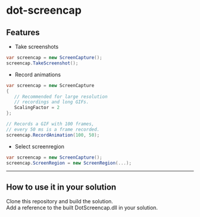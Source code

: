 # dot-screencap

## Features
+ Take screenshots

 ``` csharp
var screencap = new ScreenCapture();
screencap.TakeScreenshot();
 ```
+ Record animations  

 ``` csharp
var screencap = new ScreenCapture
{
    // Recommended for large resolution
    // recordings and long GIFs.
    ScalingFactor = 2
};

// Records a GIF with 100 frames,
// every 50 ms is a frame recorded.
screencap.RecordAnimation(100, 50);
 ```

+ Select screenregion

 ``` csharp
var screencap = new ScreenCapture();
screencap.ScreenRegion = new ScreenRegion(...);
 ```

***

## How to use it in your solution
Clone this repository and build the solution.  
Add a reference to the built DotScreencap.dll in your solution.  
